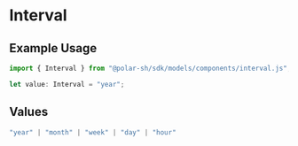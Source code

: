# Interval

## Example Usage

```typescript
import { Interval } from "@polar-sh/sdk/models/components/interval.js";

let value: Interval = "year";
```

## Values

```typescript
"year" | "month" | "week" | "day" | "hour"
```